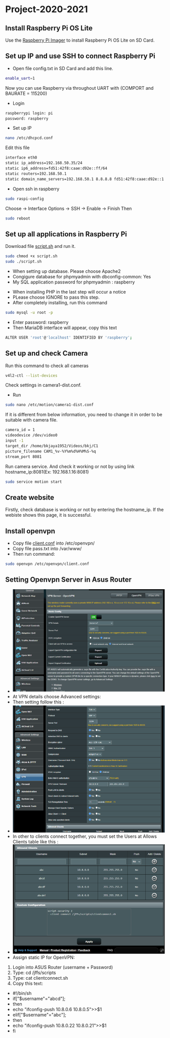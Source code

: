 # Project-2020-2021
## Install Raspberry Pi OS Lite
Use the [Raspberry Pi Imager](https://www.raspberrypi.org/downloads.../) to install Raspberry Pi OS Lite on SD Card.
## Set up IP and use SSH to connect Raspberry Pi
* Open file config.txt in SD Card and add this line.
```bash
enable_uart=1
```
Now you can use Raspberry via throughout UART with (COMPORT and BAURATE = 115200)
* Login 
```bash
raspberrypi login: pi
password: raspberry
```
* Set up IP
```bash
nano /etc/dhcpcd.conf
```
Edit this file
```bash
interface eth0
static ip_address=192.168.50.35/24
static ip6_address=fd51:42f8:caae:d92e::ff/64
static routers=192.168.50.1
static domain_name_servers=192.168.50.1 8.8.8.8 fd51:42f8:caae:d92e::1
```
* Open ssh in raspberry
```bash 
sudo raspi-config
```
Choose -> Interface Options -> SSH -> Enable -> Finish
Then
```bash
sudo reboot
```
## Set up all applications in Raspberry Pi
Download file [script.sh](https://github.com/Eric-nguyen1402/image_project/blob/master/script.sh) and run it.
```bash
sudo chmod +x script.sh
sudo ./script.sh
```
- When setting up database. Please choose Apache2 
- Congigure database for phpmyadmin with dbconfig-common: Yes
- My SQL application password for phpmyadmin : raspberry
* When installing PHP in the last step will occur a notice
* PLease choose IGNORE to pass this step.
* After completely installing, run this command 
```bash
sudo mysql -u root -p
```
- Enter password: raspberry
- Then MariaDB interface will appear, copy this text
```bash
ALTER USER 'root'@'localhost' IDENTIFIED BY 'raspberry';
```
## Set up and check Camera 
Run this command to check all cameras 
```bash
v4l2-ctl --list-devices
```
Check settings in camera1-dist.conf. 
- Run
```bash
sudo nano /etc/motion/camera1-dist.conf
```
If it is different from below information, you need to change it in order to be suitable with camera file.
```bash
camera_id = 1
videodevice /dev/video0
input -1
target_dir /home/bkjaya1952/Videos/bkj/C1
picture_filename CAM1_%v-%Y%m%d%H%M%S-%q
stream_port 8081
```
Run camera service. And check it working or not by using link hostname_ip:8081(Ex: 192.168.1.16:8081)
```bash
sudo service motion start
```
## Create website
Firstly, check database is working or not by entering the hostname_ip. If the webiste shows this page, it is successful.

## Install openvpn
* Copy file [client.conf](https://github.com/Eric-nguyen1402/image_project/blob/master/client.conf) into /etc/openvpn/ 
* Copy file pass.txt into /var/www/
* Then run command:
```bash
sudo openvpn /etc/openvpn/client.conf
```
## Setting Openvpn Server in Asus Router
- ![First](https://raw.githubusercontent.com/Eric-nguyen1402/image_project/master/Screenshot%20(32).png)
- At VPN details choose Advanced settings:
- Then setting follow this :
- ![Second](https://raw.githubusercontent.com/Eric-nguyen1402/image_project/master/Screenshot%20(34).png)
- In other to clients connect together, you must set the Users at Allows Clients table like this :
- ![Third](https://raw.githubusercontent.com/Eric-nguyen1402/image_project/master/Screenshot%20(36).png)
- Assign static IP for OpenVPN:
1. Login into ASUS Router (username + Password)
2. Type: cd /jffs/scripts
3. Type: cat clientconnect.sh
4. Copy this text:
- #!/bin/sh
- if["$username"="abcd"];
- then
-   echo "ifconfig-push 10.8.0.6 10.8.0.5">>$1
- elif["$username"="abc"];
- then
-   echo "ifconfig-push 10.8.0.22 10.8.0.21">>$1
- fi
